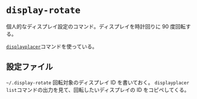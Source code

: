 # `display-rotate`

個人的なディスプレイ設定のコマンド。ディスプレイを時計回りに 90 度回転する。

[`displayplacer`](https://github.com/jakehilborn/displayplacer)コマンドを使っている。

## 設定ファイル

`~/.display-rotate` 回転対象のディスプレイ ID を書いておく。
`displayplacer list`コマンドの出力を見て、回転したいディスプレイの ID をコピペしてくる。
